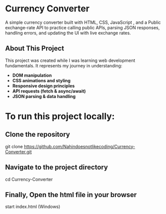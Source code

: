 # Currency Converter

A simple currency converter built with HTML, CSS, JavaScript , and a Public exchange-rate API to practice calling public APIs, parsing JSON responses, handling errors, and updating the UI with live exchange rates.

## About This Project

This project was created while I was learning web development fundamentals. It represents my journey in understanding:

- **DOM manipulation**
- **CSS animations and styling**
- **Responsive design principles**
- **API requests (fetch & async/await)**
- **JSON parsing & data handling**


# To run this project locally:

## Clone the repository
git clone https://github.com/Nahindoesnotlikecoding/Currency-Converter.git

## Navigate to the project directory
cd Currency-Converter

## Finally, Open the html file in your browser
start index.html (Windows)
